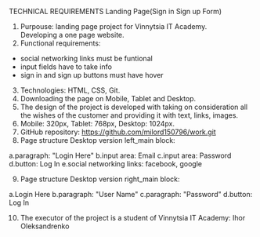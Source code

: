 
TECHNICAL REQUIREMENTS Landing Page(Sign in Sign up Form)

1. Purpouse: landing page project for Vinnytsia IT Academy.  
Developing a one page website.
2. Functional requirements:
- social networking links must be funtional
- input fields have to take info
- sign in and sign up buttons must have hover
3. Technologies: HTML, CSS, Git.
4. Downloading the page on Mobile, Tablet and Desktop.
5. The design of the project is developed with taking on consideration all the wishes
of the customer and providing it with text, links, images.
6. Mobile: 320px, Tablet: 768px, Desktop: 1024px.
7. GitHub repository: https://github.com/milord150796/work.git
8. Page structure Desktop version left_main block:


a.paragraph: "Login Here"
b.input area: Email
c.input area: Password
d.button: Log In
e.social networking links: facebook, google


9. Page structure Desktop version right_main block:

a.Login Here
b.paragraph: "User Name"
c.paragraph: "Password"
d.button: Log In

10. The executor of the project is a student of Vinnytsia IT Academy: Ihor Oleksandrenko





   
